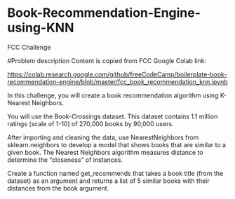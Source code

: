 # Book-Recommendation-Engine-using-KNN
FCC Challenge

#Problem description
Content is copied from FCC Google Colab link:

https://colab.research.google.com/github/freeCodeCamp/boilerplate-book-recommendation-engine/blob/master/fcc_book_recommendation_knn.ipynb

In this challenge, you will create a book recommendation algorithm using K-Nearest Neighbors.

You will use the Book-Crossings dataset. This dataset contains 1.1 million ratings (scale of 1-10) of 270,000 books by 90,000 users.

After importing and cleaning the data, use NearestNeighbors from sklearn.neighbors to develop a model that shows books that are similar to a given book. The Nearest Neighbors algorithm measures distance to determine the “closeness” of instances.

Create a function named get_recommends that takes a book title (from the dataset) as an argument and returns a list of 5 similar books with their distances from the book argument.

